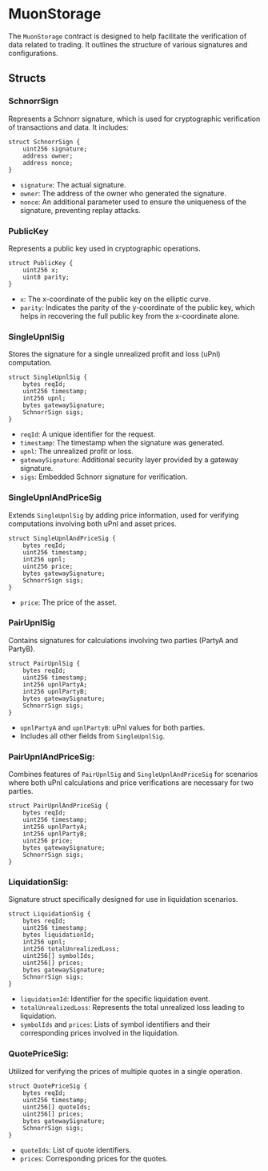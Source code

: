 # MuonStorage

The `MuonStorage` contract is designed to help facilitate the verification of data related to trading. It outlines the structure of various signatures and configurations.&#x20;

## **Structs**

### **SchnorrSign**

Represents a Schnorr signature, which is used for cryptographic verification of transactions and data. It includes:

```solidity
struct SchnorrSign {
    uint256 signature;
    address owner;
    address nonce;
}
```

* `signature`: The actual signature.
* `owner`: The address of the owner who generated the signature.
* `nonce`: An additional parameter used to ensure the uniqueness of the signature, preventing replay attacks.

### **PublicKey**

Represents a public key used in cryptographic operations.

```solidity
struct PublicKey {
    uint256 x;
    uint8 parity;
}
```

* `x`: The x-coordinate of the public key on the elliptic curve.
* `parity`: Indicates the parity of the y-coordinate of the public key, which helps in recovering the full public key from the x-coordinate alone.

### **SingleUpnlSig**

Stores the signature for a single unrealized profit and loss (uPnl) computation.

```solidity
struct SingleUpnlSig {
    bytes reqId;
    uint256 timestamp;
    int256 upnl;
    bytes gatewaySignature;
    SchnorrSign sigs;
}
```

* `reqId`: A unique identifier for the request.
* `timestamp`: The timestamp when the signature was generated.
* `upnl`: The unrealized profit or loss.
* `gatewaySignature`: Additional security layer provided by a gateway signature.
* `sigs`: Embedded Schnorr signature for verification.

### **SingleUpnlAndPriceSig**

Extends `SingleUpnlSig` by adding price information, used for verifying computations involving both uPnl and asset prices.

```solidity
struct SingleUpnlAndPriceSig {
    bytes reqId;
    uint256 timestamp;
    int256 upnl;
    uint256 price;
    bytes gatewaySignature;
    SchnorrSign sigs;
}
```

* `price`: The price of the asset.

### **PairUpnlSig**

Contains signatures for calculations involving two parties (PartyA and PartyB).

```solidity
struct PairUpnlSig {
    bytes reqId;
    uint256 timestamp;
    int256 upnlPartyA;
    int256 upnlPartyB;
    bytes gatewaySignature;
    SchnorrSign sigs;
}
```

* `upnlPartyA` and `upnlPartyB`: uPnl values for both parties.
* Includes all other fields from `SingleUpnlSig`.

### **PairUpnlAndPriceSig:**

Combines features of `PairUpnlSig` and `SingleUpnlAndPriceSig` for scenarios where both uPnl calculations and price verifications are necessary for two parties.

```solidity
struct PairUpnlAndPriceSig {
    bytes reqId;
    uint256 timestamp;
    int256 upnlPartyA;
    int256 upnlPartyB;
    uint256 price;
    bytes gatewaySignature;
    SchnorrSign sigs;
}
```

### **LiquidationSig:**

Signature struct specifically designed for use in liquidation scenarios.

```solidity
struct LiquidationSig {
    bytes reqId;
    uint256 timestamp;
    bytes liquidationId;
    int256 upnl;
    int256 totalUnrealizedLoss; 
    uint256[] symbolIds;
    uint256[] prices;
    bytes gatewaySignature;
    SchnorrSign sigs;
}
```

* `liquidationId`: Identifier for the specific liquidation event.
* `totalUnrealizedLoss`: Represents the total unrealized loss leading to liquidation.
* `symbolIds` and `prices`: Lists of symbol identifiers and their corresponding prices involved in the liquidation.

### **QuotePriceSig:**

Utilized for verifying the prices of multiple quotes in a single operation.

```solidity
struct QuotePriceSig {
    bytes reqId;
    uint256 timestamp;
    uint256[] quoteIds;
    uint256[] prices;
    bytes gatewaySignature;
    SchnorrSign sigs;
}
```

* `quoteIds`: List of quote identifiers.
* `prices`: Corresponding prices for the quotes.
